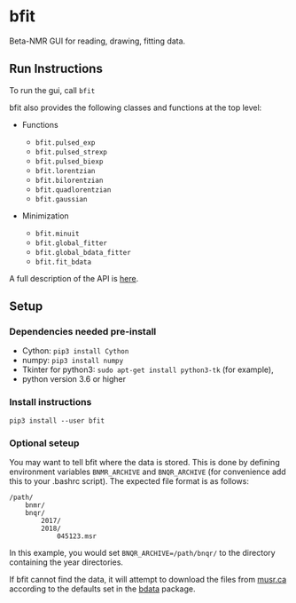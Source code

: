 # bfit
Beta-NMR GUI for reading, drawing, fitting data. 

## Run Instructions

To run the gui, call `bfit`

bfit also provides the following classes and functions at the top level:

* Functions
    * `bfit.pulsed_exp`
    * `bfit.pulsed_strexp`
    * `bfit.pulsed_biexp`
    * `bfit.lorentzian` 
    * `bfit.bilorentzian`
    * `bfit.quadlorentzian`
    * `bfit.gaussian`
    
* Minimization
    * `bfit.minuit`
    * `bfit.global_fitter`
    * `bfit.global_bdata_fitter`
    * `bfit.fit_bdata`

A full description of the API is [here](https://github.com/dfujim/bfit/blob/master/bfit/fitting/README.md). 


## Setup

### Dependencies needed pre-install

* Cython: `pip3 install Cython`
* numpy: `pip3 install numpy`
* Tkinter for python3: `sudo apt-get install python3-tk` (for example), 
* python version 3.6 or higher

### Install instructions

`pip3 install --user bfit`

### Optional seteup

You may want to tell bfit where the data is stored. This is done by defining environment variables
`BNMR_ARCHIVE` and `BNQR_ARCHIVE` (for convenience add this to your .bashrc script). The expected file format is as follows: 

    /path/
        bnmr/
        bnqr/
            2017/
            2018/
                045123.msr

In this example, you would set `BNQR_ARCHIVE=/path/bnqr/` to the directory containing the year directories.

If bfit cannot find the data, it will attempt to download the files from [musr.ca](http://musr.ca/mud/runSel.html) according to the defaults set in the [bdata](https://pypi.org/project/bdata/) package. 
